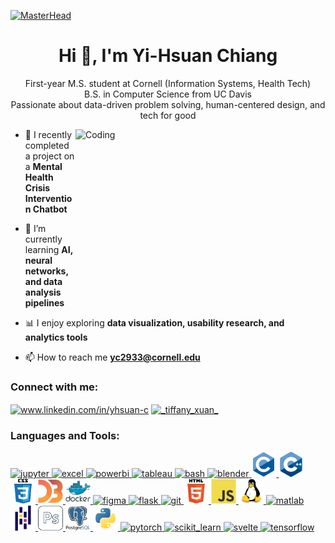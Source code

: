 [![MasterHead](https://repository-images.githubusercontent.com/588181932/e36ec678-7984-4cdd-8e4c-a3932772ff8e)](https://YiChiang12.io)
<h1 align="center">Hi 👋, I'm Yi-Hsuan Chiang</h1>
<!-- 
<h3 align="center">M.S. student at Cornell (Info Systems, Health Tech) | B.S. CS, UC Davis | Passionate about tech for good</h3> 
<p align="center">
First-year M.S. student in Information Systems at Cornell Tech (Health Tech concentration)<br>
B.S. in Computer Science from UC Davis<br>
Passionate about data-driven problem solving, human-centered design, and tech for good
</p> 
-->

<p align="center">
First-year M.S. student at Cornell (Information Systems, Health Tech)<br>
B.S. in Computer Science from UC Davis<br>
Passionate about data-driven problem solving, human-centered design, and tech for good
</p>

<img align="right" alt="Coding" width="400" height="300" src="https://cdnb.artstation.com/p/assets/images/images/028/991/999/original/anna-havrylyukh-.gif?1596125112">

<!-- - 🔭 I’m currently working on **Mental Health Chatbot** -->

- 🔭 I recently completed a project on a **Mental Health Crisis Intervention Chatbot**


<!-- - 🌱 I’m currently learning **AI and Neural Network** -->

- 🌱 I’m currently learning **AI, neural networks, and data analysis pipelines**  

- 📊 I enjoy exploring **data visualization, usability research, and analytics tools** 

- 📫 How to reach me **yc2933@cornell.edu**

<h3 align="left">Connect with me:</h3>
<p align="left">
<a href="https://linkedin.com/in/www.linkedin.com/in/yhsuan-c" target="blank"><img align="center" src="https://raw.githubusercontent.com/rahuldkjain/github-profile-readme-generator/master/src/images/icons/Social/linked-in-alt.svg" alt="www.linkedin.com/in/yhsuan-c" height="30" width="40" /></a>
<a href="https://instagram.com/_tiffany_xuan_" target="blank"><img align="center" src="https://raw.githubusercontent.com/rahuldkjain/github-profile-readme-generator/master/src/images/icons/Social/instagram.svg" alt="_tiffany_xuan_" height="30" width="40" /></a>
</p>

<h3 align="left">Languages and Tools:</h3>
<p align="left"> 
<a href="https://jupyter.org/" target="_blank" rel="noreferrer">
  <img src="https://upload.wikimedia.org/wikipedia/commons/3/38/Jupyter_logo.svg" alt="jupyter" width="40" height="40"/>
</a>
<a href="https://www.microsoft.com/en-us/microsoft-365/excel" target="_blank" rel="noreferrer">
  <img src="https://upload.wikimedia.org/wikipedia/commons/7/73/Microsoft_Excel_2013-2019_logo.svg" alt="excel" width="40" height="40"/>
</a>
<a href="https://powerbi.microsoft.com/" target="_blank" rel="noreferrer">
  <img src="https://upload.wikimedia.org/wikipedia/commons/c/cf/New_Power_BI_Logo.svg" alt="powerbi" width="40" height="40"/>
</a>
<a href="https://www.tableau.com/" target="_blank" rel="noreferrer">
  <img src="https://cdn.worldvectorlogo.com/logos/tableau-software.svg" alt="tableau" width="40" height="40"/>
</a>
<a href="https://www.gnu.org/software/bash/" target="_blank" rel="noreferrer"> <img src="https://www.vectorlogo.zone/logos/gnu_bash/gnu_bash-icon.svg" alt="bash" width="40" height="40"/> </a> <a href="https://www.blender.org/" target="_blank" rel="noreferrer"> <img src="https://download.blender.org/branding/community/blender_community_badge_white.svg" alt="blender" width="40" height="40"/> </a> <a href="https://www.cprogramming.com/" target="_blank" rel="noreferrer"> <img src="https://raw.githubusercontent.com/devicons/devicon/master/icons/c/c-original.svg" alt="c" width="40" height="40"/> </a> <a href="https://www.w3schools.com/cpp/" target="_blank" rel="noreferrer"> <img src="https://raw.githubusercontent.com/devicons/devicon/master/icons/cplusplus/cplusplus-original.svg" alt="cplusplus" width="40" height="40"/> </a> <a href="https://www.w3schools.com/css/" target="_blank" rel="noreferrer"> <img src="https://raw.githubusercontent.com/devicons/devicon/master/icons/css3/css3-original-wordmark.svg" alt="css3" width="40" height="40"/> </a> <a href="https://d3js.org/" target="_blank" rel="noreferrer"> <img src="https://raw.githubusercontent.com/devicons/devicon/master/icons/d3js/d3js-original.svg" alt="d3js" width="40" height="40"/> </a> <a href="https://www.docker.com/" target="_blank" rel="noreferrer"> <img src="https://raw.githubusercontent.com/devicons/devicon/master/icons/docker/docker-original-wordmark.svg" alt="docker" width="40" height="40"/> </a> <a href="https://www.figma.com/" target="_blank" rel="noreferrer"> <img src="https://www.vectorlogo.zone/logos/figma/figma-icon.svg" alt="figma" width="40" height="40"/> </a> <a href="https://flask.palletsprojects.com/" target="_blank" rel="noreferrer"> <img src="https://www.vectorlogo.zone/logos/pocoo_flask/pocoo_flask-icon.svg" alt="flask" width="40" height="40"/> </a> <a href="https://git-scm.com/" target="_blank" rel="noreferrer"> <img src="https://www.vectorlogo.zone/logos/git-scm/git-scm-icon.svg" alt="git" width="40" height="40"/> </a> <a href="https://www.w3.org/html/" target="_blank" rel="noreferrer"> <img src="https://raw.githubusercontent.com/devicons/devicon/master/icons/html5/html5-original-wordmark.svg" alt="html5" width="40" height="40"/> </a> <a href="https://developer.mozilla.org/en-US/docs/Web/JavaScript" target="_blank" rel="noreferrer"> <img src="https://raw.githubusercontent.com/devicons/devicon/master/icons/javascript/javascript-original.svg" alt="javascript" width="40" height="40"/> </a> <a href="https://www.linux.org/" target="_blank" rel="noreferrer"> <img src="https://raw.githubusercontent.com/devicons/devicon/master/icons/linux/linux-original.svg" alt="linux" width="40" height="40"/> </a> <a href="https://www.mathworks.com/" target="_blank" rel="noreferrer"> <img src="https://upload.wikimedia.org/wikipedia/commons/2/21/Matlab_Logo.png" alt="matlab" width="40" height="40"/> </a> <a href="https://pandas.pydata.org/" target="_blank" rel="noreferrer"> <img src="https://raw.githubusercontent.com/devicons/devicon/2ae2a900d2f041da66e950e4d48052658d850630/icons/pandas/pandas-original.svg" alt="pandas" width="40" height="40"/> </a> <a href="https://www.photoshop.com/en" target="_blank" rel="noreferrer"> <img src="https://raw.githubusercontent.com/devicons/devicon/master/icons/photoshop/photoshop-line.svg" alt="photoshop" width="40" height="40"/> </a> <a href="https://www.postgresql.org" target="_blank" rel="noreferrer"> <img src="https://raw.githubusercontent.com/devicons/devicon/master/icons/postgresql/postgresql-original-wordmark.svg" alt="postgresql" width="40" height="40"/> </a> <a href="https://www.python.org" target="_blank" rel="noreferrer"> <img src="https://raw.githubusercontent.com/devicons/devicon/master/icons/python/python-original.svg" alt="python" width="40" height="40"/> </a> <a href="https://pytorch.org/" target="_blank" rel="noreferrer"> <img src="https://www.vectorlogo.zone/logos/pytorch/pytorch-icon.svg" alt="pytorch" width="40" height="40"/> </a> <a href="https://scikit-learn.org/" target="_blank" rel="noreferrer"> <img src="https://upload.wikimedia.org/wikipedia/commons/0/05/Scikit_learn_logo_small.svg" alt="scikit_learn" width="40" height="40"/> </a> <a href="https://svelte.dev" target="_blank" rel="noreferrer"> <img src="https://upload.wikimedia.org/wikipedia/commons/1/1b/Svelte_Logo.svg" alt="svelte" width="40" height="40"/> </a> <a href="https://www.tensorflow.org" target="_blank" rel="noreferrer"> <img src="https://www.vectorlogo.zone/logos/tensorflow/tensorflow-icon.svg" alt="tensorflow" width="40" height="40"/> </a> </p>


